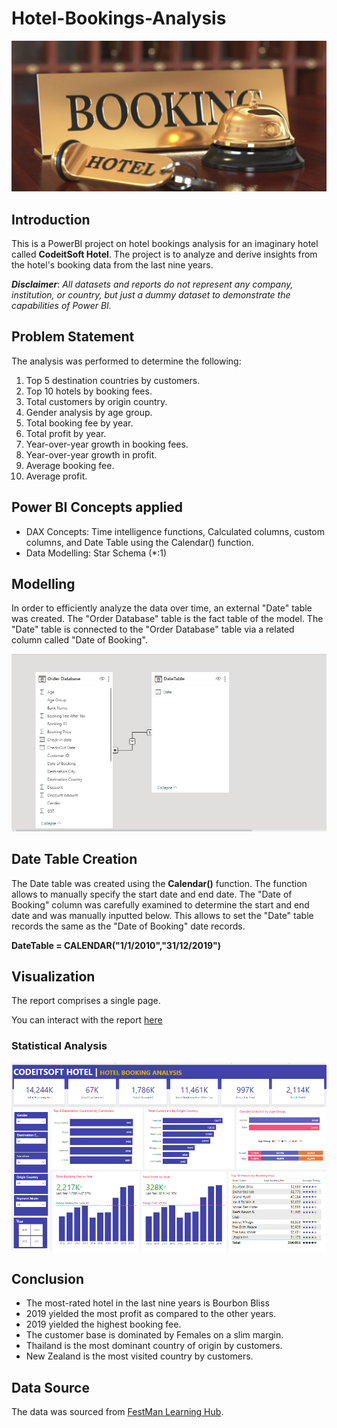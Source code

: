 # Hotel-Bookings-Analysis

![](hotelbookings.jpg)

## Introduction

This is a PowerBI project on hotel bookings analysis for an imaginary hotel called **CodeitSoft Hotel**. The project is to analyze and derive insights from the hotel's booking data from the last nine years.

**_Disclaimer_**: _All datasets and reports do not represent any company, institution, or country, but just a dummy dataset to demonstrate the capabilities of Power BI._ 

## Problem Statement
The analysis was performed to determine the following:

1. Top 5 destination countries by customers.
2. Top 10 hotels by booking fees.
3. Total customers by origin country.
4. Gender analysis by age group.
5. Total booking fee by year.
6. Total profit by year.
7. Year-over-year growth in booking fees.
8. Year-over-year growth in profit.
9. Average booking fee.
10. Average profit.

## Power BI Concepts applied 

- DAX Concepts: Time intelligence functions, Calculated columns, custom columns, and Date Table using the Calendar() function.
- Data Modelling: Star Schema (*:1)

## Modelling
In order to efficiently analyze the data over time, an external "Date" table was created. The "Order Database" table is the fact table of the model. The "Date" table is connected to the "Order Database" table via a related column called "Date of Booking".

![](data-modelling.JPG)

## Date Table Creation
The Date table was created using the **Calendar()** function. The function allows to manually specify the start date and end date. The "Date of Booking" column was carefully examined to determine the start and end date and was manually inputted below. This allows to set the "Date" table records the same as the "Date of Booking" date records.

**DateTable = CALENDAR("1/1/2010","31/12/2019")**

## Visualization

The report comprises a single page.


You can interact with the report [here](https://app.powerbi.com/view?r=eyJrIjoiMzg3NGU1MjItNmUwOS00ZmU3LWEwMjMtYTIzNTRhYWE2OTNhIiwidCI6IjNmYzY2NTU5LTE2MDYtNGM2MC1hYjNlLTkyMmM2MGNjYWIyNiJ9)

### Statistical Analysis                           
![](Hotel-Booking-Dashboard.png) 


## Conclusion
- The most-rated hotel in the last nine years is Bourbon Bliss
- 2019 yielded the most profit as compared to the other years.
- 2019 yielded the highest booking fee.
- The customer base is dominated by Females on a slim margin.
- Thailand is the most dominant country of origin by customers.
- New Zealand is the most visited country by customers.

## Data Source
The data was sourced from [FestMan Learning Hub](https://festman.io/).

  










